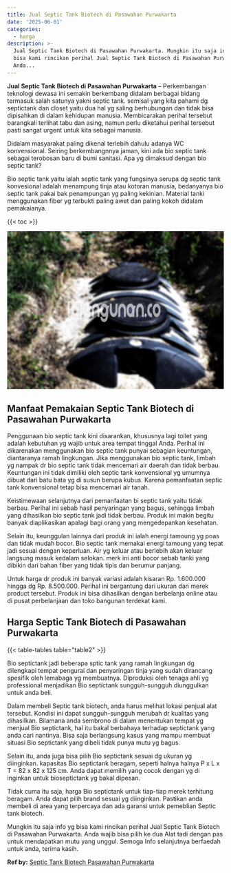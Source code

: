 ```yaml
---
title: Jual Septic Tank Biotech di Pasawahan Purwakarta
date: '2025-06-01'
categories:
  - harga
description: >-
  Jual Septic Tank Biotech di Pasawahan Purwakarta. Mungkin itu saja info yg
  bisa kami rincikan perihal Jual Septic Tank Biotech di Pasawahan Purwakarta.
  Anda...
---
```


**Jual Septic Tank Biotech di Pasawahan Purwakarta** – Perkembangan teknologi dewasa ini semakin berkembang didalam berbagai bidang termasuk salah satunya yakni septic tank. semisal yang kita pahami dg septictank dan closet yaitu dua hal yg saling berhubungan dan tidak bisa dipisahkan di dalam kehidupan manusia. Membicarakan perihal tersebut barangkali terlihat tabu dan asing, namun perlu diketahui perihal tersebut pasti sangat urgent untuk kita sebagai manusia.

Didalam masyarakat paling dikenal terlebih dahulu adanya WC konvensional. Seiring berkembangnnya jaman, kini ada bio septic tank sebagai terobosan baru di bumi sanitasi. Apa yg dimaksud dengan bio septic tank?

Bio septic tank yaitu ialah septic tank yang fungsinya serupa dg septic tank konvesional adalah menampung tinja atau kotoran manusia, bedanyanya bio septic tank pakai bak penampungan yg paling kekinian. Material tanki menggunakan fiber yg terbukti paling awet dan paling kokoh didalam pemakaianya.

{{< toc >}}

![Jual Septic Tank Biotech di Pasawahan Purwakarta](/images/jual-bio-septictank-41.png)

## Manfaat Pemakaian Septic Tank Biotech di Pasawahan Purwakarta

Penggunaan bio septic tank kini disarankan, khususnya lagi toilet yang adalah kebutuhan yg wajib untuk area tempat tinggal Anda. Perihal ini dikarenakan menggunakan bio septic tank punyai sebagian keuntungan, diantaranya ramah lingkungan. Jika menggunakan bio septic tank, limbah yg nampak dr bio septic tank tidak mencemari air daerah dan tidak berbau. Keuntungan ini tidak dimiliki oleh septic tank konvensional yg umumnya dibuat dari batu bata yg di susun berupa kubus. Karena pemanfaatan septic tank konvensional tetap bisa mencemari air tanah.

Keistimewaan selanjutnya dari pemanfaatan bi septic tank yaitu tidak berbau. Perihal ini sebab hasil penyaringan yang bagus, sehingga limbah yang dihasilkan bio septic tank jadi tidak berbau. Produk ini makin begitu banyak diaplikasikan apalagi bagi orang yang mengedepankan kesehatan.

Selain itu, keunggulan lainnya dari produk ini ialah energi tamoung yg poas dan tidak mudah bocor. Bio septic tank memakai energi tamoung yang tepat jadi sesuai dengan keperluan. Air yg keluar atau berlebih akan keluar langsung masuk kedalam selokan. merk ini anti bocor sebab tanki yang dibikin dari bahan fiber yang tidak tipis dan berumur panjang.

Untuk harga dr produk ini banyak variasi adalah kisaran Rp. 1.600.000 hingga dg Rp. 8.500.000. Perihal ini bergantung dari ukuran dan merek product tersebut. Produk ini bisa dihasilkan dengan berbelanja online atau di pusat perbelanjaan dan toko bangunan terdekat kami.

## Harga Septic Tank Biotech di Pasawahan Purwakarta

{{< table-tables table="table2" >}}

Bio septictank jadi beberapa sptic tank yang ramah lingkungan dg dilengkapi tempat pengurai dan penyaringan tinja yang sudah dirancang spesifik oleh lemabaga yg membuatnya. Diproduksi oleh tenaga ahli yg professional menjadikan Bio septictank sungguh-sungguh diunggulkan untuk anda beli.

Dalam membeli Septic tank biotech, anda harus melihat lokasi penjual alat tersebut. Kondisi ini dapat sungguh-sungguh merubah dr kualitas yang dihasilkan. Bilamana anda sembrono di dalam menentukan tempat yg menjual Bio septictank, hal itu bakal berbahaya terhadap septictank yang anda cari nantinya. Bisa saja berlangsung kasus yang mampu membuat situasi Bio septictank yang dibeli tidak punya mutu yg bagus.

Selain itu, anda juga bisa pilih Bio septictank sesuai dg ukuran yg diinginkan. kapasitas Bio septictank beragam, seperti halnya halnya P x L x T = 82 x 82 x 125 cm. Anda dapat memilih yang cocok dengan yg di inginkan untuk bioseptictank yg bakal dipesan.

Tidak cuma itu saja, harga Bio septictank untuk tiap-tiap merek terhitung beragam. Anda dapat pilih brand sesuai yg diinginkan. Pastikan anda membeli di area yang terpercaya dan ada garansi untuk pemeblian Septic tank biotech.

Mungkin itu saja info yg bisa kami rincikan perihal Jual Septic Tank Biotech di Pasawahan Purwakarta. Anda wajib bisa pilih ke dua Alat tadi dengan pas untuk mendapatkan mutu yang unggul. Semoga Info selanjutnya berfaedah untuk anda, terima kasih.

**Ref by:** [Septic Tank Biotech Pasawahan Purwakarta](https://id.wikipedia.org/wiki/Septic)
